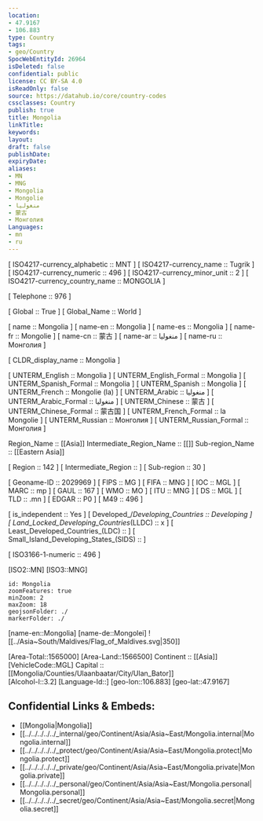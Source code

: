 ```yaml
---
location:
- 47.9167
- 106.883
type: Country
tags:
- geo/Country
SpocWebEntityId: 26964
isDeleted: false
confidential: public
license: CC BY-SA 4.0
isReadOnly: false
source: https://datahub.io/core/country-codes
cssclasses: Country
publish: true
title: Mongolia
linkTitle: 
keywords: 
layout: 
draft: false
publishDate: 
expiryDate: 
aliases:
- MN
- MNG
- Mongolia
- Mongolie
- منغوليا
- 蒙古
- Монголия
Languages:
- mn
- ru
---
```



[	ISO4217-currency_alphabetic	 :: MNT ] 
[	ISO4217-currency_name	 :: Tugrik ] 
[	ISO4217-currency_numeric	 :: 496 ] 
[	ISO4217-currency_minor_unit	 :: 2 ] 
[	ISO4217-currency_country_name	 :: MONGOLIA ] 

[	Telephone	 :: 976 ] 

[	Global	 :: True ] 
[	Global_Name	 :: World ] 

[	name	 :: Mongolia ] 
[	name-en	 :: Mongolia ] 
[	name-es	 :: Mongolia ] 
[	name-fr	 :: Mongolie ] 
[	name-cn	 :: 蒙古 ] 
[	name-ar	 :: منغوليا ] 
[	name-ru	 :: Монголия ] 

[	CLDR_display_name	 :: Mongolia ] 

[	UNTERM_English	 :: Mongolia ] 
[	UNTERM_English_Formal	 :: Mongolia ] 
[	UNTERM_Spanish_Formal	 :: Mongolia ] 
[	UNTERM_Spanish	 :: Mongolia ] 
[	UNTERM_French	 :: Mongolie (la) ] 
[	UNTERM_Arabic	 :: منغوليا ] 
[	UNTERM_Arabic_Formal	 :: منغوليا ] 
[	UNTERM_Chinese	 :: 蒙古 ] 
[	UNTERM_Chinese_Formal	 :: 蒙古国 ] 
[	UNTERM_French_Formal	 :: la Mongolie ] 
[	UNTERM_Russian	 :: Монголия ] 
[	UNTERM_Russian_Formal	 :: Монголия ] 

Region_Name ::  [[Asia]] 
Intermediate_Region_Name ::  [[]] 
Sub-region_Name ::  [[Eastern Asia]]  

[	Region	 :: 142 ] 
[	Intermediate_Region	 ::  ] 
[	Sub-region	 :: 30 ] 

[	Geoname-ID	 :: 2029969 ] 
[	FIPS	 :: MG ] 
[	FIFA	 :: MNG ] 
[	IOC	 :: MGL ] 
[	MARC	 :: mp ] 
[	GAUL	 :: 167 ] 
[	WMO	 :: MO ] 
[	ITU	 :: MNG ] 
[	DS	 :: MGL ] 
[	TLD	 :: .mn ] 
[	EDGAR	 :: P0 ] 
[	M49	 :: 496 ] 

[	is_independent	 :: Yes ] 
[	Developed_/_Developing_Countries	 :: Developing ] 
[	Land_Locked_Developing_Countries_(LLDC)	 :: x ] 
[	Least_Developed_Countries_(LDC)	 ::  ] 
[	Small_Island_Developing_States_(SIDS)	 ::  ] 

[	ISO3166-1-numeric	 :: 496 ] 



[ISO2::MN] 
[ISO3::MNG] 
```leaflet
id: Mongolia
zoomFeatures: true 
minZoom: 2 
maxZoom: 18
geojsonFolder: ./
markerFolder: ./
```

[name-en::Mongolia] 
[name-de::Mongolei] 
![[../Asia~South/Maldives/Flag_of_Maldives.svg|350]]  


[Area-Total::1565000] 
[Area-Land::1566500] 
Continent :: [[Asia]]  
[VehicleCode::MGL] 
Capital :: [[Mongolia/Counties/Ulaanbaatar/City/Ulan_Bator]]  
[Alcohol-l::3.2] 
[Language-Id::] 
[geo-lon::106.883] 
[geo-lat::47.9167] 



## Confidential Links & Embeds: 
- [[Mongolia|Mongolia]]  
- [[../../../../../_internal/geo/Continent/Asia/Asia~East/Mongolia.internal|Mongolia.internal]]  
- [[../../../../../_protect/geo/Continent/Asia/Asia~East/Mongolia.protect|Mongolia.protect]] 
- [[../../../../../_private/geo/Continent/Asia/Asia~East/Mongolia.private|Mongolia.private]] 
- [[../../../../../_personal/geo/Continent/Asia/Asia~East/Mongolia.personal|Mongolia.personal]] 
- [[../../../../../_secret/geo/Continent/Asia/Asia~East/Mongolia.secret|Mongolia.secret]] 
